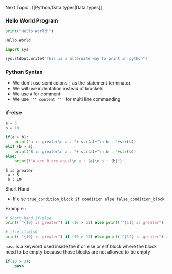 Next Topic : [[Python/Data types|Data types]]
### Hello World Program

```Python
print("Hello World!")
```
```Outpu
Hello World
```

```Python 
import sys

sys.stdout.write("This is a alternate way to print in python")
```
### Python Syntax

- We don't use semi colons `;` as the statement terminator.
- We will use indentation instead of brackets
- We use `#` for comment
- We use `''' content '''` for multi line commanding

### if-else 
```Python
a = 5
b = 10

if(a > b):
    print("a is greater\n a : "+ str(a)+"\n b : "+str(b))
elif (b > a):
    print("B is greater\n a : "+ str(a)+"\n b : "+str(b))
else:
	print(f"A and B are equal\n a : {a}\n b : {b}")
```
```Output
B is greater
 a : 5
 b : 10
```

Short Hand 

- If else 
``true_condition_block if condition else false_condition_block``

Example : 
```Python
# Short hand if-else
print(f"{10} is greater") if (10 > 11) else print(f"{11} is greater")

# if-elif-else
print(f"{10} is greater") if (10 > 11) else print(f"{12} is greater") if(12 > 11) else print(f"{11} is greater")
```

`pass` is a keyword used inside the if or else or elif block where the block need to be empty because those blocks are not allowed to be empty
```Python
if(10 > 3):
    pass
```

